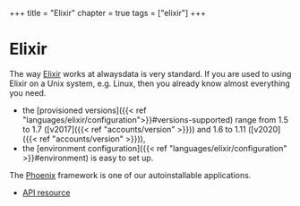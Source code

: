 +++
title = "Elixir"
chapter = true
tags = ["elixir"]
+++

# Elixir

The way [Elixir](https://elixir-lang.org/) works at alwaysdata is very standard. If you are used to using Elixir on a Unix system, e.g. Linux, then you already know almost everything you need.

- the [provisioned versions]({{< ref "languages/elixir/configuration">}}#versions-supported) range from 1.5 to 1.7 ([v2017]({{< ref "accounts/version" >}})) and 1.6 to 1.11 ([v2020]({{< ref "accounts/version" >}})),
- the [environment configuration]({{< ref "languages/elixir/configuration" >}}#environment) is easy to set up.

The [Phoenix](http://www.phoenixframework.org/) framework is one of our autoinstallable applications.

- [API resource](https://api.alwaysdata.com/v1/environment/elixir/doc/)
